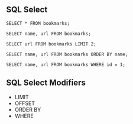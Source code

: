 ## SQL Select

```
SELECT * FROM bookmarks;

SELECT name, url FROM bookmarks;

SELECT url FROM bookmarks LIMIT 2;

SELECT name, url FROM bookmarks ORDER BY name;

SELECT name, url FROM bookmarks WHERE id = 1;
```

## SQL Select Modifiers

* LIMIT
* OFFSET
* ORDER BY
* WHERE
